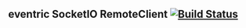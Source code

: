 ## eventric SocketIO RemoteClient [![Build Status](https://travis-ci.org/efacilitation/eventric-remote-socketio-client.svg?branch=master)](https://travis-ci.org/efacilitation/eventric-remote-socketio-client)
